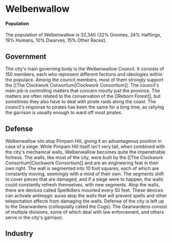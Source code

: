 # Welbenwallow
#### Population
The population of Welbenwallow is 32,340 (32% Gnomes, 24% Halflings, 19% Humans, 10% Dwarves, 15% Other Races).
## Government
The city's main governing body is the Welbenwallow Council. It consists of 150 members, each who represent different factions and ideologies within the populace. Among the council members, most of them strongly support the [[The Clockwork Consortium|Clockwork Consortium]]. The council's main job is controlling matters that concern mostly just the province. The matters are often related to the conservation of the [[Reborn Forest]], but sometimes they also have to deal with pirate raids along the coast. The council's response to pirates has been the same for a long time, as rallying the garrison is usually enough to ward off most pirates.
## Defense
Welbenwallow sits atop Pimpam Hill, giving it an advantageous position in case of a siege. While Pimpam Hill itself isn't very tall, when combined with the city's mechanical walls, Welbenwallow becomes quite the impenetrable fortress. The walls, like most of the city, were built by the [[The Clockwork Consortium|Clockwork Consortium]] and are an engineering feat in their own right. The wall is segmented into 10 foot squares, each of which are constantly moving, seemingly with a mind of their own. The segments shift to cover pieces that are damaged, and if a siege were to happen, the walls could constantly refresh themselves, with new segments. Atop the walls, there are devices called Spellkillers mounted every 50 feet. These devices can activate antimagic auras atop the walls that will prevent spells and other teleportation effects from damaging the walls. Defense of the city is left up to the Gearwardens (colloquially called the Cogs). The Gearwardens consist of multiple divisions, some of which deal with law enforcement, and others serve in the city's garrison.

## Industry